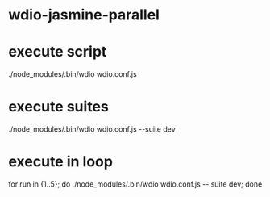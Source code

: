 # wdio-jasmine-parallel

# execute script
./node_modules/.bin/wdio wdio.conf.js

# execute suites
./node_modules/.bin/wdio wdio.conf.js --suite dev

# execute in loop
for run in {1..5}; do ./node_modules/.bin/wdio wdio.conf.js --
suite dev; done